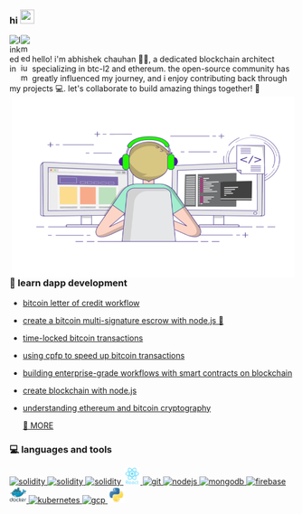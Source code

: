 ### hi <img src="https://media.giphy.com/media/hvRJCLFzcasrR4ia7z/giphy.gif" width="25px" height="25px">


<a href="https://www.linkedin.com/in/ac12644/">
  <img align="left" alt="linkedin" width="20px" src="https://img.icons8.com/?size=512&id=8808&format=png" />
</a>
<a href="https://abhishek-chauhan.medium.com/">
  <img align="left" alt="medium" width="20px" src="https://cdn-icons-png.flaticon.com/512/2111/2111505.png" />
</a>
<br/>
<br/>
hello! i'm abhishek chauhan 👨‍💻, a dedicated blockchain architect specializing in btc-l2 and ethereum. the open-source community has greatly influenced my journey, and i enjoy contributing back through my projects 💻. let's collaborate to build amazing things together! 🚀

 <img align="right" alt="GIF" src="https://github.com/ac12644/ac12644/blob/main/icons/coding.gif" width="500" height="320" />
 
<!-- - 💬 [ask](mailto:ac12644@gmail.com) me, i'm open to collab :) --> 

### 📝 learn dapp development

- <a href="https://medium.com/coinmonks/bitcoin-lc-workflow-with-nodejs-38ad7b17f32f" target="_blank">bitcoin letter of credit workflow</a>
- <a href="https://medium.com/coinmonks/create-a-bitcoin-multi-signature-escrow-with-node-js-b38589810382" target="_blank">create a bitcoin multi-signature escrow with node.js 🚀</a>
- <a href="https://medium.com/coinmonks/time-locked-bitcoin-transactions-4f4e70523fb2" target="_blank">time-locked bitcoin transactions</a>
- <a href="https://medium.com/coinmonks/using-cpfp-to-speed-up-bitcoin-transactions-36e0871b256c" target="_blank">using cpfp to speed up bitcoin transactions</a>
- <a href="https://medium.com/better-programming/building-enterprise-grade-workflows-with-smart-contracts-on-blockchain-6fa559a8110" target="_blank">building enterprise-grade workflows with smart contracts on blockchain</a>
- <a href="https://betterprogramming.pub/create-blockchain-with-node-js-e65dfc40479e/" target="_blank">create blockchain with node.js</a>
- <a href="https://betterprogramming.pub/understanding-ethereum-cryptography-3ef7429eddce" target="_blank">understanding ethereum and bitcoin cryptography</a>

   [📙 MORE](https://abhishek-chauhan.medium.com/)

###  💻 languages and tools
<p align="left">
  <a href="https://docs.soliditylang.org/en/v0.8.13/" target="_blank" rel="noreferrer">
    <img src="https://docs.soliditylang.org/en/v0.8.13/_static/logo.svg" alt="solidity" width="30" height="30" />
  </a>
  <a href="https://ipfs.tech/" target="_blank" rel="noreferrer">
    <img src="https://upload.wikimedia.org/wikipedia/commons/1/18/Ipfs-logo-1024-ice-text.png?20180220024806" alt="solidity" width="30" height="30" />
  </a>
  <a href="https://trufflesuite.com" target="_blank" rel="noreferrer">
    <img src="https://raw.githubusercontent.com/trufflesuite/trufflesuite.com/c97121409c83436a94bfbcc39e166adc38369175/src/img/truffle-logo-dark.svg" alt="solidity" width="30" height="30" />
  </a>
  <a href="https://redux.js.org/" target="_blank" rel="noreferrer">
    <img src="https://raw.githubusercontent.com/devicons/devicon/master/icons/react/react-original-wordmark.svg" alt="react" width="30" height="30" />
  </a>
  <a href="https://git-scm.com/" target="_blank" rel="noreferrer">
    <img src="https://redux.js.org/img/redux-logo-landscape.png" alt="git" width="55" height="30" />
  </a>
  <a href="https://nodejs.org" target="_blank" rel="noreferrer">
    <img src="https://upload.wikimedia.org/wikipedia/commons/thumb/d/d9/Node.js_logo.svg/1180px-Node.js_logo.svg.png?20170401104355" alt="nodejs" width="50" height="30" />
  </a>
  <a href="https://www.mongodb.com/" target="_blank" rel="noreferrer">
    <img src="https://en.vetores.org/d/mongodb.svg" alt="mongodb" width="70" height="30" />
  </a>
  <a href="https://firebase.google.com/" target="_blank" rel="noreferrer">
    <img src="https://www.vectorlogo.zone/logos/firebase/firebase-icon.svg" alt="firebase" width="30" height="30" />
  </a>
  <a href="https://www.docker.com/" target="_blank" rel="noreferrer">
    <img src="https://raw.githubusercontent.com/devicons/devicon/master/icons/docker/docker-original-wordmark.svg" alt="docker" width="30" height="30" />
  </a>
  <a href="https://kubernetes.io" target="_blank" rel="noreferrer">
    <img src="https://www.vectorlogo.zone/logos/kubernetes/kubernetes-icon.svg" alt="kubernetes" width="30" height="30" />
  </a>
  <a href="https://cloud.google.com" target="_blank" rel="noreferrer">
    <img src="https://www.vectorlogo.zone/logos/google_cloud/google_cloud-icon.svg" alt="gcp" width="30" height="30" />
  </a>
  <a href="https://www.python.org" target="_blank" rel="noreferrer">
    <img src="https://raw.githubusercontent.com/devicons/devicon/master/icons/python/python-original.svg" alt="python" width="30" height="30" />
  </a>
</p>
<!-- GITHUB STATS -->
<!-- ![GitHub stats](https://github-readme-stats.vercel.app/api?username=ac12644&theme=default&show_icons=true) -->



